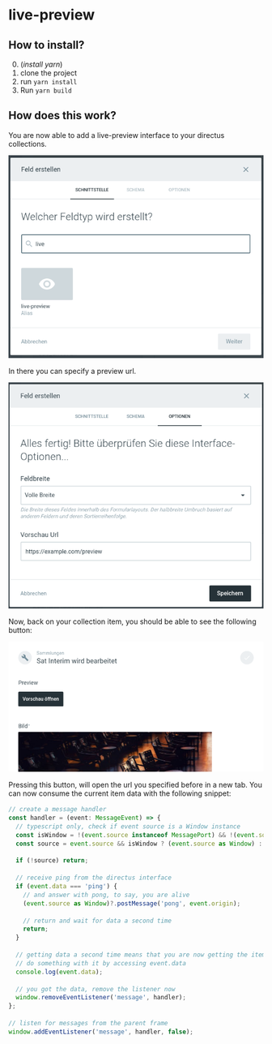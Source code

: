 # live-preview

## How to install?

0. (_install yarn_)
1. clone the project
2. run `yarn install`
3. Run `yarn build`


## How does this work?

You are now able to add a live-preview interface to your directus collections.

![add interface 1](docs/create-1.png "Add the interface to your collection")

In there you can specify a preview url.

![add interface 2](docs/create-2.png "Specify a preview url")

Now, back on your collection item, you should be able to see the following button:

![detail view](docs/view.png "Preview button")

Pressing this button, will open the url you specified before in a new tab. You can now consume the current item data with the following snippet:

```typescript
// create a message handler
const handler = (event: MessageEvent) => {
  // typescript only, check if event source is a Window instance
  const isWindow = !(event.source instanceof MessagePort) && !(event.source instanceof ServiceWorker);
  const source = event.source && isWindow ? (event.source as Window) : null;

  if (!source) return;

  // receive ping from the directus interface
  if (event.data === 'ping') {
    // and answer with pong, to say, you are alive
    (event.source as Window)?.postMessage('pong', event.origin);

    // return and wait for data a second time
    return;
  }

  // getting data a second time means that you are now getting the item data
  // do something with it by accessing event.data
  console.log(event.data);

  // you got the data, remove the listener now
  window.removeEventListener('message', handler);
};

// listen for messages from the parent frame
window.addEventListener('message', handler, false);
```